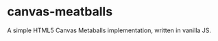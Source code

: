canvas-meatballs
================

A simple HTML5 Canvas Metaballs implementation, written in vanilla JS.
